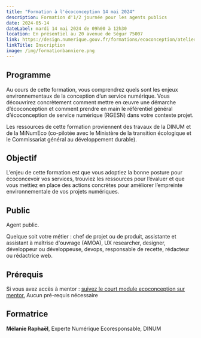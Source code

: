 ```yaml
---
title: "Formation à l'écoconception 14 mai 2024"
description: Formation d'1/2 journée pour les agents publics
date: 2024-05-14
dateLabel: mardi 14 mai 2024 de 09h00 à 12h30
location: En présentiel au 20 avenue de Ségur 75007
link: https://design.numerique.gouv.fr/formations/ecoconception/atelier-ecoconception/
linkTitle: Inscription
image: /img/formationbanniere.png
---
```


## Programme
Au cours de cette formation, vous comprendrez quels sont les enjeux environnementaux de la conception d’un service numérique. 
Vous découvrirez concrètement comment mettre en œuvre une démarche d’écoconception et comment prendre en main le référentiel général d’écoconception de service numérique (RGESN) dans votre contexte projet.

Les ressources de cette formation proviennent des travaux de la DINUM et de la MiNumEco (co-pilotée avec le Ministère de la transition écologique et le Commissariat général au développement durable).

## Objectif
L’enjeu de cette formation est que vous adoptiez la bonne posture pour écoconcevoir vos services, trouviez les ressources pour l’évaluer et que vous mettiez en place des actions concrètes pour améliorer l’empreinte environnementale de vos projets numériques. 

## Public
Agent public.

Quelque soit votre métier : chef de projet ou de produit, assistante et assistant à maîtrise d'ouvrage (AMOA), UX researcher, designer, développeur ou développeuse, devops, responsable de recette, rédacteur ou rédactrice web. 

## Prérequis
Si vous avez accès à mentor : [suivez le court module ecoconception sur mentor.](https://mentor.gouv.fr/course/view.php?id=1237 )
Aucun pré-requis nécessaire

## Formatrice
**Mélanie Raphaël**, Experte Numérique Ecoresponsable, DINUM
